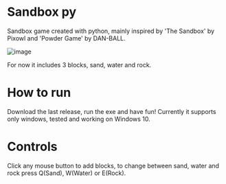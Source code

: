 # Sandbox py
 Sandbox game created with python, mainly inspired by 'The Sandbox' by Pixowl and 'Powder Game' by DAN-BALL.

![image](https://cdn.discordapp.com/attachments/795094889351217172/808968032998260766/unknown.png)

For now it includes 3 blocks, sand, water and rock.

# How to run
Download the last release, run the exe and have fun!
Currently it supports only windows, tested and working on Windows 10.

# Controls
Click any mouse button to add blocks, to change between sand, water and rock press Q(Sand), W(Water) or E(Rock).
